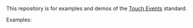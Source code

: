This repository is for examples and demos of the [Touch Events](https://developer.mozilla.org/en-US/docs/Web/API/Touch_events) standard.

Examples:

